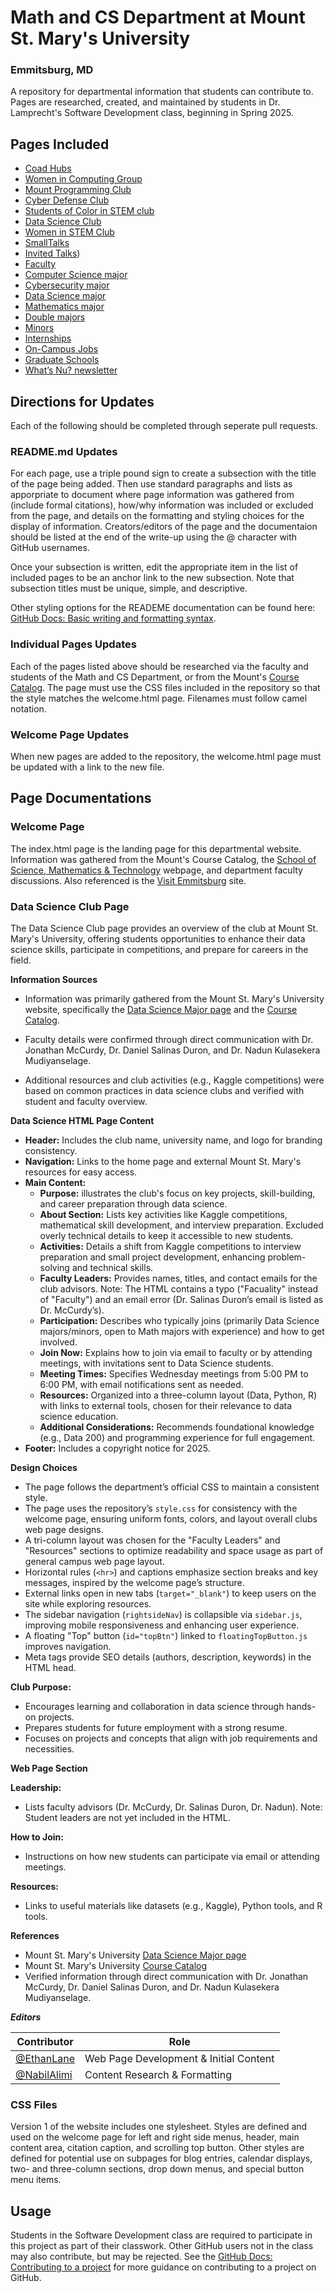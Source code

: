 # Math and CS Department at Mount St. Mary's University
### Emmitsburg, MD

A repository for departmental information that students can contribute to. Pages are researched, created, and maintained by students in Dr. Lamprecht's Software Development class, beginning in Spring 2025.

## Pages Included

* [Coad Hubs](#coad-hubs)
* [Women in Computing Group](#women-in-computing)
* [Mount Programming Club](#mount-programming-club)
* [Cyber Defense Club](#cyber-defense-club-readme) 
* [Students of Color in STEM club](#students-of-color-in-stem)
* [Data Science Club](#data-science-club-page)
* [Women in STEM Club](#women-in-stem)
* [SmallTalks](#smalltalks)
* [Invited Talks](#invited-talks-page))
* [Faculty](#faculty)
* [Computer Science major](#computer-science-major) 
* [Cybersecurity major](#cybersecurity-major) 
* [Data Science major](#data-major)
* [Mathematics major](#mathematics-major)
* [Double majors](#data-major)
* [Minors](#minors)
* [Internships](#internships) 
* [On-Campus Jobs](#oncampus-jobs)
* [Graduate Schools](#graduate-schools)
* [What’s Nu? newsletter](#whats-nu?)

## Directions for Updates

Each of the following should be completed through seperate pull requests.

### README.md Updates

For each page, use a triple pound sign to create a subsection with the title of the page being added. Then use standard paragraphs and lists as apporpriate to document where page information was gathered from (include formal citations), how/why information was included or excluded from the page, and details on the formatting and styling choices for the display of information. Creators/editors of the page and the documentaion should be listed at the end of the write-up using the @ character with GitHub usernames.

Once your subsection is written, edit the appropriate item in the list of included pages to be an anchor link to the new subsection. Note that subsection titles must be unique, simple, and descriptive.

Other styling options for the READEME documentation can be found here: [GitHub Docs: Basic writing and formatting syntax](https://docs.github.com/en/get-started/writing-on-github/getting-started-with-writing-and-formatting-on-github/basic-writing-and-formatting-syntax).

### Individual Pages Updates

Each of the pages listed above should be researched via the faculty and students of the Math and CS Department, or from the Mount's [Course Catalog](https://catalog.msmary.edu/index.php). The page must use the CSS files included in the repository so that the style matches the welcome.html page. Filenames must follow camel notation.

### Welcome Page Updates

When new pages are added to the repository, the welcome.html page must be updated with a link to the new file.

## Page Documentations

### Welcome Page

The index.html page is the landing page for this departmental website. Information was gathered from the Mount's Course Catalog, the [School of Science, Mathematics & Technology](https://msmary.edu/academics/schools-divisions/school-of-science-mathematics-and-technology/index.html) webpage, and department faculty discussions. Also referenced is the [Visit Emmitsburg](https://visitemmitsburg.com) site.


### Data Science Club Page

The Data Science Club page provides an overview of the club at Mount St. Mary's University, offering students opportunities to enhance their data science skills, participate in competitions, and prepare for careers in the field.

 **Information Sources**
- Information was primarily gathered from the Mount St. Mary's University website, specifically the [Data Science Major page](https://catalog.msmary.edu/preview_program.php?catoid=18&poid=1680&returnto=775) and the [Course Catalog](https://catalog.msmary.edu/index.php).
- Faculty details were confirmed through direct communication with Dr. Jonathan McCurdy, Dr. Daniel Salinas Duron, and Dr. Nadun Kulasekera Mudiyanselage.

- Additional resources and club activities (e.g., Kaggle competitions) were based on common practices in data science clubs and verified with student and faculty overview.

**Data Science HTML Page Content**
- **Header:** Includes the club name, university name, and logo for branding consistency.
- **Navigation:** Links to the home page and external Mount St. Mary's resources for easy access.
- **Main Content:**
  - **Purpose:** illustrates the club's focus on key projects, skill-building, and career preparation through data science.
  - **About Section:** Lists key activities like Kaggle competitions, mathematical skill development, and interview preparation. Excluded overly technical details to keep it accessible to new students.
  - **Activities:** Details a shift from Kaggle competitions to interview preparation and small project development, enhancing problem-solving and technical skills.
  - **Faculty Leaders:** Provides names, titles, and contact emails for the club advisors. Note: The HTML contains a typo ("Facuality" instead of "Faculty") and an email error (Dr. Salinas Duron’s email is listed as Dr. McCurdy’s).
  - **Participation:** Describes who typically joins (primarily Data Science majors/minors, open to Math majors with experience) and how to get involved.
  - **Join Now:** Explains how to join via email to faculty or by attending meetings, with invitations sent to Data Science students.
  - **Meeting Times:** Specifies Wednesday meetings from 5:00 PM to 6:00 PM, with email notifications sent as needed.
  - **Resources:** Organized into a three-column layout (Data, Python, R) with links to external tools, chosen for their relevance to data science education.
  - **Additional Considerations:** Recommends foundational knowledge (e.g., Data 200) and programming experience for full engagement.
- **Footer:** Includes a copyright notice for 2025. 

**Design Choices**
- The page follows the department’s official CSS to maintain a consistent style.
- The page uses the repository’s `style.css` for consistency with the welcome page, ensuring uniform fonts, colors, and layout overall clubs web page designs.
- A tri-column layout was chosen for the "Faculty Leaders" and "Resources" sections to optimize readability and space usage as part of general campus web page layout.
- Horizontal rules (`<hr>`) and captions emphasize section breaks and key messages, inspired by the welcome page’s structure.
- External links open in new tabs (`target="_blank"`) to keep users on the site while exploring resources.
- The sidebar navigation (`rightsideNav`) is collapsible via `sidebar.js`, improving mobile responsiveness and enhancing user experience.
- A floating "Top" button (`id="topBtn"`) linked to `floatingTopButton.js` improves navigation.
- Meta tags provide SEO details (authors, description, keywords) in the HTML head.

**Club Purpose:**
- Encourages learning and collaboration in data science through hands-on projects.
- Prepares students for future employment with a strong resume.
- Focuses on projects and concepts that align with job requirements and necessities.

**Web Page Section**

**Leadership:** 
- Lists faculty advisors (Dr. McCurdy, Dr. Salinas Duron, Dr. Nadun). Note: Student leaders are not yet included in the HTML.

**How to Join:**
- Instructions on how new students can participate via email or attending meetings.

**Resources:** 
- Links to useful materials like datasets (e.g., Kaggle), Python tools, and R tools.
  


**References**
- Mount St. Mary's University [Data Science Major page](https://catalog.msmary.edu/preview_program.php?catoid=18&poid=1680&returnto=775)
- Mount St. Mary's University [Course Catalog](https://catalog.msmary.edu/index.php)
- Verified information through direct communication with Dr. Jonathan McCurdy, Dr. Daniel Salinas Duron, and Dr. Nadun Kulasekera Mudiyanselage.


_**Editors**_
<!-- Creating a table  NA-->
| Contributor | Role |
|-------------|------|
| [@EthanLane](https://github.com/EthanLane) | Web Page Development & Initial Content |
| [@NabilAlimi](https://github.com/NabilAlimi) | Content Research & Formatting |


### CSS Files

Version 1 of the website includes one stylesheet. Styles are defined and used on the welcome page for left and right side menus, header, main content area, citation caption, and scrolling top button. Other styles are defined for potential use on subpages for blog entries, calendar displays, two- and three-column sections, drop down menus, and special button menu items.

## Usage

Students in the Software Development class are required to participate in this project as part of their classwork. Other GitHub users not in the class may also contribute, but may be rejected. See the [GitHub Docs: Contributing to a project](https://docs.github.com/en/get-started/exploring-projects-on-github/contributing-to-a-project) for more guidance on contributing to a project on GitHub.
